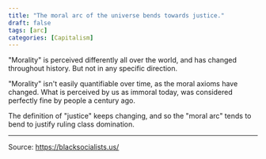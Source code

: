 ```yaml
---
title: "The moral arc of the universe bends towards justice."
draft: false
tags: [arc]
categories: [Capitalism]
---
```


"Morality" is perceived differently all over the world, and has changed throughout history. But not in any specific direction.  
  
"Morality" isn't easily quantifiable over time, as the moral axioms have changed. What is perceived by us as immoral today, was considered perfectly fine by people a century ago.  
  
The definition of "justice" keeps changing, and so the "moral arc" tends to bend to justify ruling class domination.

----
Source: https://blacksocialists.us/

